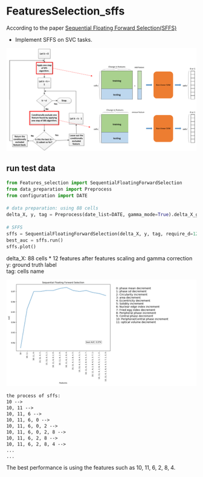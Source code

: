 # FeaturesSelection_sffs

According to the paper [Sequential Floating Forward Selection(SFFS)](https://www.sciencedirect.com/science/article/abs/pii/0167865594901279)
<br /> 
* Implement SFFS on SVC tasks.  

![](/demo_images/FSall.png)


## run test data
```python
from Features_selection import SequentialFloatingForwardSelection
from data_preparation import Preprocess
from configuration import DATE

# data preparation: using 88 cells
delta_X, y, tag = Preprocess(date_list=DATE, gamma_mode=True).delta_X_generator()

# SFFS
sffs = SequentialFloatingForwardSelection(delta_X, y, tag, require_d=12)
best_auc = sffs.run()
sffs.plot()
```

delta_X: 88 cells * 12 features after features scaling and gamma correction  
y: ground truth label  
tag: cells name  

![](/demo_images/sffs.png)

```
the process of sffs:
10 -->
10, 11 -->
10, 11, 6 -->
10, 11, 6, 0 -->
10, 11, 6, 0, 2 -->
10, 11, 6, 0, 2, 8 -->
10, 11, 6, 2, 8 -->
10, 11, 6, 2, 8, 4 -->
...
...
```
The best performance is using the features such as 10, 11, 6, 2, 8, 4.
